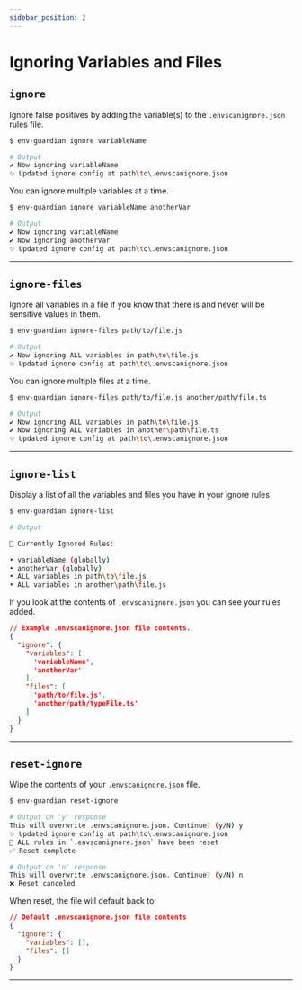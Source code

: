 ```yaml
---
sidebar_position: 2
---
```



# Ignoring Variables and Files

## `ignore`
Ignore false positives by adding the variable(s) to the `.envscanignore.json` rules file.

```bash
$ env-guardian ignore variableName

# Output
✔ Now ignoring variableName
✨ Updated ignore config at path\to\.envscanignore.json
```

You can ignore multiple variables at a time.
```bash
$ env-guardian ignore variableName anotherVar

# Output
✔ Now ignoring variableName
✔ Now ignoring anotherVar
✨ Updated ignore config at path\to\.envscanignore.json
```

---

## `ignore-files`
Ignore all variables in a file if you know that there is and never will be sensitive values in them.

```bash
$ env-guardian ignore-files path/to/file.js

# Output
✔ Now ignoring ALL variables in path\to\file.js
✨ Updated ignore config at path\to\.envscanignore.json
```

You can ignore multiple files at a time.
```bash
$ env-guardian ignore-files path/to/file.js another/path/file.ts

# Output
✔ Now ignoring ALL variables in path\to\file.js
✔ Now ignoring ALL variables in another\path\file.ts
✨ Updated ignore config at path\to\.envscanignore.json
```

---

## `ignore-list`
Display a list of all the variables and files you have in your ignore rules

```bash
$ env-guardian ignore-list

# Output

🛑 Currently Ignored Rules:

• variableName (globally)
• anotherVar (globally)
• ALL variables in path\to\file.js
• ALL variables in another\path\file.js
```

If you look at the contents of `.envscanignore.json` you can see your rules added.
```json
// Example .envscanignore.json file contents.
{
  "ignore": {
    "variables": [
      'variableName', 
      'anotherVar'
    ],
    "files": [
      'path/to/file.js', 
      'another/path/typeFile.ts'
    ]
  }
}
```

---

## `reset-ignore`
Wipe the contents of your `.envscanignore.json` file.

```bash
$ env-guardian reset-ignore

# Output on 'y' response
This will overwrite .envscanignore.json. Continue? (y/N) y
✨ Updated ignore config at path\to\.envscanignore.json
🔄 ALL rules in `.envscanignore.json` have been reset
✅ Reset complete

# Output on 'n' response
This will overwrite .envscanignore.json. Continue? (y/N) n
❌ Reset canceled
```

When reset, the file will default back to:
```json
// Default .envscanignore.json file contents
{
  "ignore": {
    "variables": [],
    "files": []
  }
}
```
---